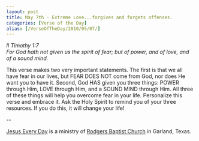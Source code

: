 ```yaml
---
layout: post
title: May 7th - Extreme Love...forgives and forgets offenses.
categories: [Verse of the Day]
alias: [/VerseOfTheDay/2010/05/07/]
---
```


_II Timothy 1:7  
For God hath not given us the spirit of fear; but of power, and of
love, and of a sound mind._

This verse makes two very important statements. The first is that
we all have fear in our lives, but FEAR DOES NOT come from God, nor
does He want you to have it. Second, God HAS given you three things:
POWER through Him, LOVE through Him, and a SOUND MIND through Him.
All three of these things will help you overcome fear in your life.
Personalize this verse and embrace it. Ask the Holy Spirit to remind
you of your three resources. If you do this, it will change your
life!

 --

<a href=http://jesuseveryday.net>Jesus Every Day</a> is a ministry of <a href=http://rodgersbaptist.net>Rodgers Baptist Church</a> in Garland, Texas.

